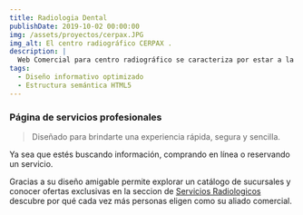```yaml
---
title: Radiologia Dental
publishDate: 2019-10-02 00:00:00
img: /assets/proyectos/cerpax.JPG
img_alt: El centro radiográfico CERPAX .
description: |
  Web Comercial para centro radiográfico se caracteriza por estar a la vanguardia científica y tecnológica, auspiciando numerosos eventos científicos a nivel nacional con profesores internacionales en el área de la radiología bucal y maxilofacial.
tags:
  - Diseño informativo optimizado
  - Estructura semántica HTML5
---
```

### Página de servicios profesionales

>Diseñado para brindarte una experiencia rápida, segura y sencilla.

Ya sea que estés buscando información, comprando en línea o reservando un servicio.

Gracias a su diseño amigable permite explorar un catálogo de sucursales y conocer ofertas exclusivas en la seccion de <a href="https://cerpax.com/tomografia/" target="_blank">Servicios Radiologicos</a> descubre por qué cada vez más personas eligen como su aliado comercial.

